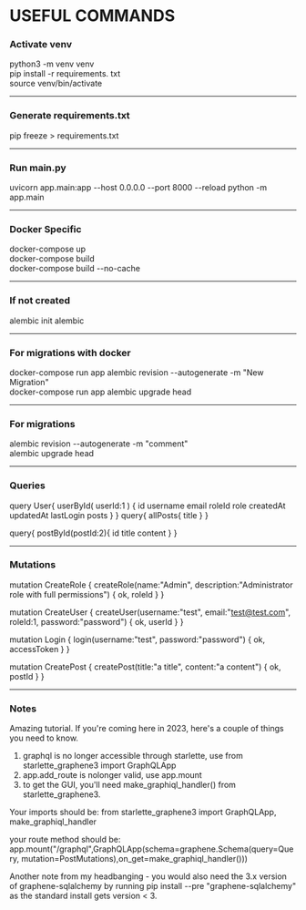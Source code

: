 # USEFUL COMMANDS

### Activate venv
python3 -m venv venv
<br>
pip install -r requirements. txt
<br>
source venv/bin/activate

---

### Generate requirements.txt
pip freeze > requirements.txt 

---

### Run main.py
uvicorn app.main:app --host 0.0.0.0 --port 8000 --reload
python -m app.main

---

### Docker Specific
docker-compose up
<br>
docker-compose build
<br>
docker-compose build --no-cache

---

### If not created
alembic init alembic

---

### For migrations with docker
docker-compose run app alembic revision --autogenerate -m "New Migration"
<br>
docker-compose run app alembic upgrade head

---

### For migrations 
alembic revision --autogenerate -m "comment"
<br>
alembic upgrade head

---

### Queries
query User{
  userById(
    userId:1
  ) {
    id
    username
    email
	roleId
    role
    createdAt
    updatedAt
    lastLogin
    posts
  }
}
query{ allPosts{ title } }

query{ postById(postId:2){ id title content } }

---

### Mutations
mutation CreateRole {
    createRole(name:"Admin", description:"Administrator role with full permissions") {
        ok,
        roleId
    }
}

mutation CreateUser {
    createUser(username:"test", email:"test@test.com", roleId:1, password:"password") {
        ok,
        userId
    }
}


mutation Login {
    login(username:"test", password:"password") {
        ok,
        accessToken
    }
}

mutation CreatePost {
    createPost(title:"a title", content:"a content") {
        ok,
        postId
    }
}

---

### Notes
Amazing tutorial.
If you're coming here in 2023, here's a couple of things you need to know.
1. graphql is no longer accessible through starlette, use from starlette_graphene3 import GraphQLApp
2. app.add_route is nolonger valid, use app.mount
3. to get the GUI, you'll need make_graphiql_handler() from starlette_graphene3.

Your imports should be: 
from starlette_graphene3 import GraphQLApp, make_graphiql_handler

your route method should be:
app.mount("/graphql",GraphQLApp(schema=graphene.Schema(query=Query, mutation=PostMutations),on_get=make_graphiql_handler()))

Another note from my headbanging - you would also need the 3.x version of graphene-sqlalchemy by running pip install --pre "graphene-sqlalchemy" as the standard install gets version < 3.
